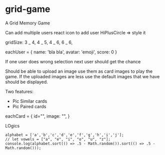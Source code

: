 # grid-game

A Grid Memory Game

Can add multiple users
react icon to add user HiPlusCircle => style it

gridSize: 3 _ 4, 4 _ 5, 4 _ 6, 6 _ 6,

eachUser = {
name: 'bla bla',
avatar: 'emoji',
score: 0
}

If one user does wrong selection next user should get the chance

Should be able to upload an image use them as card images to play the game. If the uploaded images are less use the default images that we have should be displayed.

Two features:

- Pic Similar cards
- Pic Paired cards

eachCard = {
id="",
image: "",
}

LOgics

```
alphabet = ['a','b','c','d','e','f','g','h','i','j'];
// let vowels = ["a", "e", "i", "o", "u", "z"];
console.log(alphabet.sort(() => .5 - Math.random()).sort(() => .5 - Math.random()));
```
